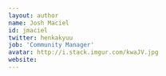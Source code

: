 ```yaml
---
layout: author
name: Josh Maciel
id: jmaciel
twitter: henkakyuu
job: 'Community Manager'
avatar: http://i.stack.imgur.com/kwaJV.jpg
website: 
---
```

